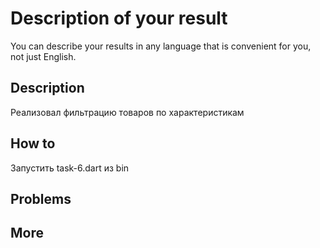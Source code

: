 # Description of your result

You can describe your results in any language that is convenient for you, not just English.

## Description

Реализовал фильтрацию товаров по характеристикам

## How to

Запустить task-6.dart из bin

## Problems

## More


